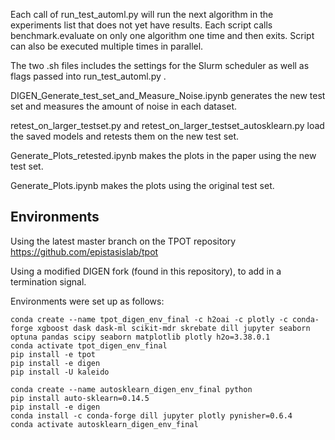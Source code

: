 Each call of run_test_automl.py will run the next algorithm in the experiments list that does not yet have results. Each script calls benchmark.evaluate on only one algorithm one time and then exits. Script can also be executed multiple times in parallel. 


The two .sh files includes the settings for the Slurm scheduler as well as flags passed into run_test_automl.py .


DIGEN_Generate_test_set_and_Measure_Noise.ipynb generates the new test set and measures the amount of noise in each dataset. 


retest_on_larger_testset.py and retest_on_larger_testset_autosklearn.py load the saved models and retests them on the new test set.


Generate_Plots_retested.ipynb makes the plots in the paper using the new test set.


Generate_Plots.ipynb makes the plots using the original test set.


## Environments
Using the latest master branch on the TPOT repository https://github.com/epistasislab/tpot

Using a modified DIGEN fork (found in this repository), to add in a termination signal.

Environments were set up as follows: 

```
conda create --name tpot_digen_env_final -c h2oai -c plotly -c conda-forge xgboost dask dask-ml scikit-mdr skrebate dill jupyter seaborn optuna pandas scipy seaborn matplotlib plotly h2o=3.38.0.1
conda activate tpot_digen_env_final
pip install -e tpot
pip install -e digen
pip install -U kaleido
```


```
conda create --name autosklearn_digen_env_final python
pip install auto-sklearn=0.14.5
pip install -e digen
conda install -c conda-forge dill jupyter plotly pynisher=0.6.4
conda activate autosklearn_digen_env_final
```
